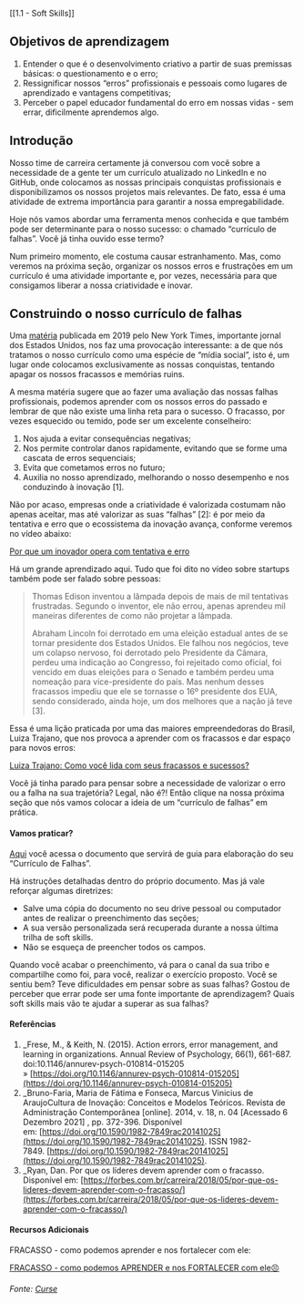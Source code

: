 [[1.1 - Soft Skills]]

## Objetivos de aprendizagem

1.  Entender o que é o desenvolvimento criativo a partir de suas premissas básicas: o questionamento e o erro;
2.  Ressignificar nossos “erros” profissionais e pessoais como lugares de aprendizado e vantagens competitivas;
3.  Perceber o papel educador fundamental do erro em nossas vidas - sem errar, dificilmente aprendemos algo.

## Introdução

Nosso time de carreira certamente já conversou com você sobre a necessidade de a gente ter um currículo atualizado no LinkedIn e no GitHub, onde colocamos as nossas principais conquistas profissionais e disponibilizamos os nossos projetos mais relevantes. De fato, essa é uma atividade de extrema importância para garantir a nossa empregabilidade.

Hoje nós vamos abordar uma ferramenta menos conhecida e que também pode ser determinante para o nosso sucesso: o chamado “currículo de falhas”. Você já tinha ouvido esse termo?

Num primeiro momento, ele costuma causar estranhamento. Mas, como veremos na próxima seção, organizar os nossos erros e frustrações em um currículo é uma atividade importante e, por vezes, necessária para que consigamos liberar a nossa criatividade e inovar.

## Construindo o nosso currículo de falhas

Uma [matéria](https://www.nytimes.com/2019/02/03/smarter-living/failure-resume.html) publicada em 2019 pelo New York Times, importante jornal dos Estados Unidos, nos faz uma provocação interessante: a de que nós tratamos o nosso currículo como uma espécie de “mídia social”, isto é, um lugar onde colocamos exclusivamente as nossas conquistas, tentando apagar os nossos fracassos e memórias ruins.

A mesma matéria sugere que ao fazer uma avaliação das nossas falhas profissionais, podemos aprender com os nossos erros do passado e lembrar de que não existe uma linha reta para o sucesso. O fracasso, por vezes esquecido ou temido, pode ser um excelente conselheiro:

1.  Nos ajuda a evitar consequências negativas;
2.  Nos permite controlar danos rapidamente, evitando que se forme uma cascata de erros sequenciais;
3.  Evita que cometamos erros no futuro;
4.  Auxilia no nosso aprendizado, melhorando o nosso desempenho e nos conduzindo à inovação [1].

Não por acaso, empresas onde a criatividade é valorizada costumam não apenas aceitar, mas até valorizar as suas “falhas” [2]: é por meio da tentativa e erro que o ecossistema da inovação avança, conforme veremos no vídeo abaixo:

[Por que um inovador opera com tentativa e erro](https://www.youtube.com/c/exame_1)

Há um grande aprendizado aqui. Tudo que foi dito no vídeo sobre startups também pode ser falado sobre pessoas:

> Thomas Edison inventou a lâmpada depois de mais de mil tentativas frustradas. Segundo o inventor, ele não errou, apenas aprendeu mil maneiras diferentes de como não projetar a lâmpada.
> 
> Abraham Lincoln foi derrotado em uma eleição estadual antes de se tornar presidente dos Estados Unidos. Ele falhou nos negócios, teve um colapso nervoso, foi derrotado pelo Presidente da Câmara, perdeu uma indicação ao Congresso, foi rejeitado como oficial, foi vencido em duas eleições para o Senado e também perdeu uma nomeação para vice-presidente do país. Mas nenhum desses fracassos impediu que ele se tornasse o 16º presidente dos EUA, sendo considerado, ainda hoje, um dos melhores que a nação já teve [3].

Essa é uma lição praticada por uma das maiores empreendedoras do Brasil, Luiza Trajano, que nos provoca a aprender com os fracassos e dar espaço para novos erros:

[Luiza Trajano: Como você lida com seus fracassos e sucessos?](https://www.youtube.com/c/NaPraticaBR)

Você já tinha parado para pensar sobre a necessidade de valorizar o erro ou a falha na sua trajetória? Legal, não é?! Então clique na nossa próxima seção que nós vamos colocar a ideia de um “currículo de falhas” em prática.

#### Vamos praticar?

[Aqui](https://docs.google.com/document/d/1Yh3GygBEI88-vcXJbtFPJo1888nIXWt2ADSgFTBMH-Y/edit?usp=sharing) você acessa o documento que servirá de guia para elaboração do seu “Currículo de Falhas”.

Há instruções detalhadas dentro do próprio documento. Mas já vale reforçar algumas diretrizes:

-   Salve uma cópia do documento no seu drive pessoal ou computador antes de realizar o preenchimento das seções;
-   A sua versão personalizada será recuperada durante a nossa última trilha de soft skills.
-   Não se esqueça de preencher todos os campos.

Quando você acabar o preenchimento, vá para o canal da sua tribo e compartilhe como foi, para você, realizar o exercício proposto. Você se sentiu bem? Teve dificuldades em pensar sobre as suas falhas? Gostou de perceber que errar pode ser uma fonte importante de aprendizagem? Quais soft skills mais vão te ajudar a superar as sua falhas?

#### Referências

1.  _Frese, M., & Keith, N. (2015). Action errors, error management, and learning in organizations. Annual Review of Psychology, 66(1), 661-687. doi:10.1146/annurev-psych-010814-015205 » [https://doi.org/10.1146/annurev-psych-010814-015205](https://doi.org/10.1146/annurev-psych-010814-015205)
2.  _Bruno-Faria, Maria de Fátima e Fonseca, Marcus Vinicius de AraujoCultura de Inovação: Conceitos e Modelos Teóricos. Revista de Administração Contemporânea [online]. 2014, v. 18, n. 04 [Acessado 6 Dezembro 2021] , pp. 372-396. Disponível em: [https://doi.org/10.1590/1982-7849rac20141025](https://doi.org/10.1590/1982-7849rac20141025). ISSN 1982-7849. [https://doi.org/10.1590/1982-7849rac20141025](https://doi.org/10.1590/1982-7849rac20141025).
3.  _Ryan, Dan. Por que os líderes devem aprender com o fracasso. Disponível em: [https://forbes.com.br/carreira/2018/05/por-que-os-lideres-devem-aprender-com-o-fracasso/](https://forbes.com.br/carreira/2018/05/por-que-os-lideres-devem-aprender-com-o-fracasso/)

#### Recursos Adicionais

FRACASSO - como podemos aprender e nos fortalecer com ele:

[FRACASSO - como podemos APRENDER e nos FORTALECER com ele😣](https://www.youtube.com/c/AdrianaCubas)

###### Fonte: [Curse](https://app.betrybe.com/learn/course/5e938f69-6e32-43b3-9685-c936530fd326/module/2e0692c9-e226-4e95-860a-b4cad80e3c3c/section/095ce2ea-142a-4408-9fb4-70f93a234914/day/b9c585fd-ef5c-4c10-8cbb-493f1e4f3866/lesson/7ccefb5f-f5e9-430f-b234-164df5228643) 

